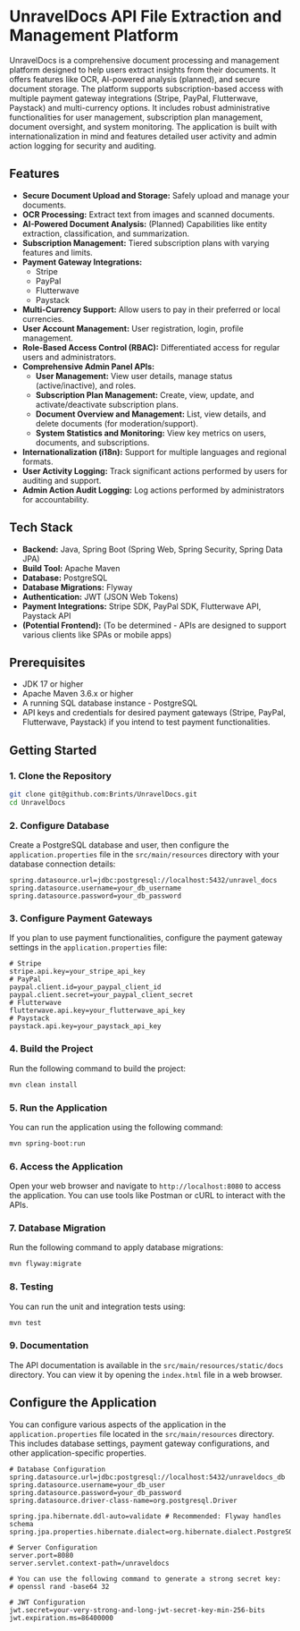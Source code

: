 # UnravelDocs API File Extraction and Management Platform

UnravelDocs is a comprehensive document processing and management platform designed to help users extract insights from their documents. It offers features like OCR, AI-powered analysis (planned), and secure document storage. The platform supports subscription-based access with multiple payment gateway integrations (Stripe, PayPal, Flutterwave, Paystack) and multi-currency options. It includes robust administrative functionalities for user management, subscription plan management, document oversight, and system monitoring. The application is built with internationalization in mind and features detailed user activity and admin action logging for security and auditing.

## Features

*   **Secure Document Upload and Storage:** Safely upload and manage your documents.
*   **OCR Processing:** Extract text from images and scanned documents.
*   **AI-Powered Document Analysis:** (Planned) Capabilities like entity extraction, classification, and summarization.
*   **Subscription Management:** Tiered subscription plans with varying features and limits.
*   **Payment Gateway Integrations:**
    *   Stripe
    *   PayPal
    *   Flutterwave
    *   Paystack
*   **Multi-Currency Support:** Allow users to pay in their preferred or local currencies.
*   **User Account Management:** User registration, login, profile management.
*   **Role-Based Access Control (RBAC):** Differentiated access for regular users and administrators.
*   **Comprehensive Admin Panel APIs:**
    *   **User Management:** View user details, manage status (active/inactive), and roles.
    *   **Subscription Plan Management:** Create, view, update, and activate/deactivate subscription plans.
    *   **Document Overview and Management:** List, view details, and delete documents (for moderation/support).
    *   **System Statistics and Monitoring:** View key metrics on users, documents, and subscriptions.
*   **Internationalization (i18n):** Support for multiple languages and regional formats.
*   **User Activity Logging:** Track significant actions performed by users for auditing and support.
*   **Admin Action Audit Logging:** Log actions performed by administrators for accountability.

## Tech Stack

*   **Backend:** Java, Spring Boot (Spring Web, Spring Security, Spring Data JPA)
*   **Build Tool:** Apache Maven
*   **Database:** PostgreSQL
*   **Database Migrations:** Flyway
*   **Authentication:** JWT (JSON Web Tokens)
*   **Payment Integrations:** Stripe SDK, PayPal SDK, Flutterwave API, Paystack API
*   **(Potential Frontend):** (To be determined - APIs are designed to support various clients like SPAs or mobile apps)

## Prerequisites

*   JDK 17 or higher
*   Apache Maven 3.6.x or higher
*   A running SQL database instance - PostgreSQL
*   API keys and credentials for desired payment gateways (Stripe, PayPal, Flutterwave, Paystack) if you intend to test payment functionalities.

## Getting Started

### 1. Clone the Repository

```bash
git clone git@github.com:Brints/UnravelDocs.git
cd UnravelDocs
```
### 2. Configure Database
Create a PostgreSQL database and user, then configure the `application.properties` file in the `src/main/resources` directory with your database connection details:

```properties
spring.datasource.url=jdbc:postgresql://localhost:5432/unravel_docs
spring.datasource.username=your_db_username
spring.datasource.password=your_db_password
```
### 3. Configure Payment Gateways
If you plan to use payment functionalities, configure the payment gateway settings in the `application.properties` file:

```properties
# Stripe
stripe.api.key=your_stripe_api_key
# PayPal
paypal.client.id=your_paypal_client_id
paypal.client.secret=your_paypal_client_secret
# Flutterwave
flutterwave.api.key=your_flutterwave_api_key
# Paystack
paystack.api.key=your_paystack_api_key
```
### 4. Build the Project
Run the following command to build the project:

```bash
mvn clean install
```
### 5. Run the Application
You can run the application using the following command:

```bash
mvn spring-boot:run
```
### 6. Access the Application
Open your web browser and navigate to `http://localhost:8080` to access the application. You can use tools like Postman or cURL to interact with the APIs.
### 7. Database Migration
Run the following command to apply database migrations:

```bash
mvn flyway:migrate
```
### 8. Testing
You can run the unit and integration tests using:

```bash
mvn test
```
### 9. Documentation
The API documentation is available in the `src/main/resources/static/docs` directory. You can view it by opening the `index.html` file in a web browser.

## Configure the Application
You can configure various aspects of the application in the `application.properties` file located in the `src/main/resources` directory. This includes database settings, payment gateway configurations, and other application-specific properties.
```properties
# Database Configuration
spring.datasource.url=jdbc:postgresql://localhost:5432/unraveldocs_db
spring.datasource.username=your_db_user
spring.datasource.password=your_db_password
spring.datasource.driver-class-name=org.postgresql.Driver

spring.jpa.hibernate.ddl-auto=validate # Recommended: Flyway handles schema
spring.jpa.properties.hibernate.dialect=org.hibernate.dialect.PostgreSQLDialect

# Server Configuration
server.port=8080
server.servlet.context-path=/unraveldocs

# You can use the following command to generate a strong secret key:
# openssl rand -base64 32

# JWT Configuration
jwt.secret=your-very-strong-and-long-jwt-secret-key-min-256-bits
jwt.expiration.ms=86400000
```